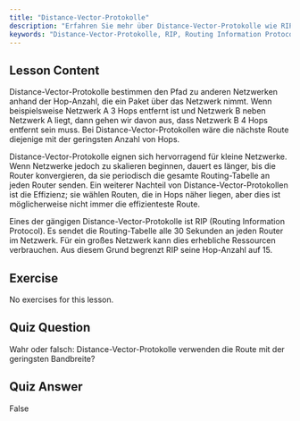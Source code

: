 ```yaml
---
title: "Distance-Vector-Protokolle"
description: "Erfahren Sie mehr über Distance-Vector-Protokolle wie RIP, wie sie funktionieren und ihre Einschränkungen für das Netzwerk-Routing. Verstehen Sie Hop-Count und Netzwerkeffizienz."
keywords: "Distance-Vector-Protokolle, RIP, Routing Information Protocol, Hop-Count, Netzwerk-Routing, Linux-Netzwerk, Anfängerleitfaden, Tutorial"
---
```


## Lesson Content

Distance-Vector-Protokolle bestimmen den Pfad zu anderen Netzwerken anhand der Hop-Anzahl, die ein Paket über das Netzwerk nimmt. Wenn beispielsweise Netzwerk A 3 Hops entfernt ist und Netzwerk B neben Netzwerk A liegt, dann gehen wir davon aus, dass Netzwerk B 4 Hops entfernt sein muss. Bei Distance-Vector-Protokollen wäre die nächste Route diejenige mit der geringsten Anzahl von Hops.

Distance-Vector-Protokolle eignen sich hervorragend für kleine Netzwerke. Wenn Netzwerke jedoch zu skalieren beginnen, dauert es länger, bis die Router konvergieren, da sie periodisch die gesamte Routing-Tabelle an jeden Router senden. Ein weiterer Nachteil von Distance-Vector-Protokollen ist die Effizienz; sie wählen Routen, die in Hops näher liegen, aber dies ist möglicherweise nicht immer die effizienteste Route.

Eines der gängigen Distance-Vector-Protokolle ist RIP (Routing Information Protocol). Es sendet die Routing-Tabelle alle 30 Sekunden an jeden Router im Netzwerk. Für ein großes Netzwerk kann dies erhebliche Ressourcen verbrauchen. Aus diesem Grund begrenzt RIP seine Hop-Anzahl auf 15.

## Exercise

No exercises for this lesson.

## Quiz Question

Wahr oder falsch: Distance-Vector-Protokolle verwenden die Route mit der geringsten Bandbreite?

## Quiz Answer

False
